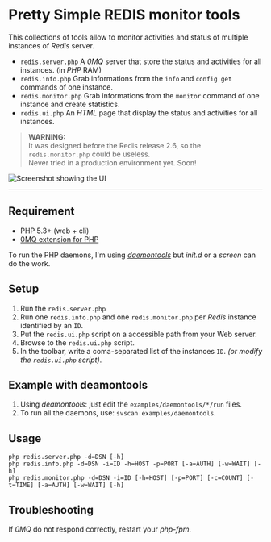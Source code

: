 Pretty Simple REDIS monitor tools
=================================

This collections of tools allow to monitor activities and status of multiple instances of *Redis* server.

- `redis.server.php` A *0MQ* server that store the status and activities for all instances. (in *PHP* RAM)
- `redis.info.php` Grab informations from the `info` and `config get` commands of one instance.
- `redis.monitor.php` Grab informations from the `monitor` command of one instance and create statistics.
- `redis.ui.php` An *HTML* page that display the status and activities for all instances.

> **WARNING:**<br>
> It was designed before the Redis release 2.6, so the `redis.monitor.php` could be useless.<br>
> Never tried in a production environment yet. Soon!

![Screenshot showing the UI](http://prettysimple.github.com/redis-monitor/screenshot.png)

----

Requirement
-----------

- PHP 5.3+ (web + cli)
- [0MQ extension for PHP](https://github.com/mkoppanen/php-zmq)

To run the PHP daemons, I'm using [*daemontools*](http://cr.yp.to/daemontools.html) but *init.d* or a *screen* can do the work.

Setup
-----

1. Run the `redis.server.php`
2. Run one `redis.info.php` and one `redis.monitor.php` per *Redis* instance identified by an `ID`.
3. Put the `redis.ui.php` script on a accessible path from your Web server.
4. Browse to the `redis.ui.php` script.
5. In the toolbar, write a coma-separated list of the instances `ID`. *(or modify the `redis.ui.php` script)*.

Example with deamontools
------------------------

1. Using *deamontools*: just edit the `examples/daemontools/*/run` files.
2. To run all the daemons, use: `svscan examples/daemontools`.

Usage
-----

    php redis.server.php -d=DSN [-h]
    php redis.info.php -d=DSN -i=ID -h=HOST -p=PORT [-a=AUTH] [-w=WAIT] [-h]
    php redis.monitor.php -d=DSN -i=ID [-h=HOST] [-p=PORT] [-c=COUNT] [-t=TIME] [-a=AUTH] [-w=WAIT] [-h]

Troubleshooting
---------------

If *0MQ* do not respond correctly, restart your *php-fpm*.


